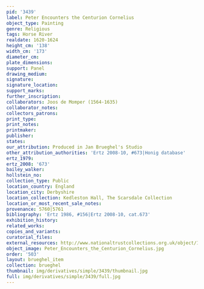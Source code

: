 ```yaml
---
pid: '3439'
label: Peter Encounters the Centurion Cornelius
object_type: Painting
genre: Religious
tags: Horse River
realdate: 1620-1624
height_cm: '138'
width_cm: '173'
diameter_cm: 
plate_dimensions: 
support: Panel
drawing_medium: 
signature: 
signature_location: 
support_marks: 
further_inscription: 
collaborators: Joos de Momper (1564-1635)
collaborator_notes: 
collectors_patrons: 
print_type: 
print_notes: 
printmaker: 
publisher: 
states: 
our_attribution: Produced in Jan Brueghel's Studio
other_attribution_authorities: 'Ertz 2008-10, #673|Honig database'
ertz_1979: 
ertz_2008: '673'
bailey_walker: 
hollstein_no: 
collection_type: Public
location_country: England
location_city: Derbyshire
location_collection: Kedleston Hall, The Scarsdale Collection
location_or_most_recent_sale_notes: 
provenance: 5760|5761
bibliography: 'Ertz 1986, #156|Ertz 2008-10, cat.673'
exhibition_history: 
related_works: 
copies_and_variants: 
curatorial_files: 
external_resources: http://www.nationaltrustcollections.org.uk/object/108907
object_image: Peter_Encounters_the_Centurion_Cornelius.jpg
order: '503'
layout: brueghel_item
collection: brueghel
thumbnail: img/derivatives/simple/3439/thumbnail.jpg
full: img/derivatives/simple/3439/full.jpg
---
```

